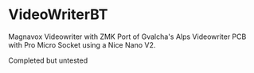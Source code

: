 # VideoWriterBT
Magnavox Videowriter with ZMK
Port of Gvalcha's Alps Videowriter PCB with Pro Micro Socket using a Nice Nano V2. 

Completed but untested

